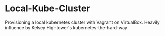 # Local-Kube-Cluster
Provisioning a local kubernetes cluster with Vagrant on VirtualBox. Heavily influence by Kelsey Hightower's kubernetes-the-hard-way
